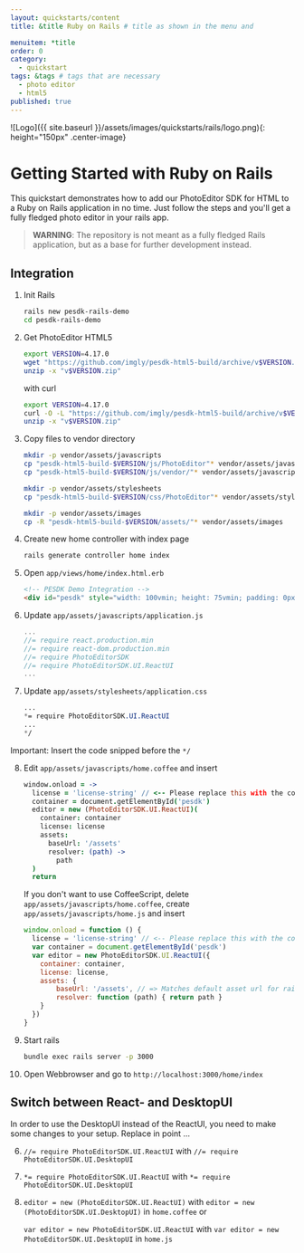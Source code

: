 ```yaml
---
layout: quickstarts/content
title: &title Ruby on Rails # title as shown in the menu and 

menuitem: *title
order: 0
category: 
  - quickstart
tags: &tags # tags that are necessary
  - photo editor 
  - html5
published: true
---
```


![Logo]({{ site.baseurl }}/assets/images/quickstarts/rails/logo.png){: height="150px" .center-image}

# Getting Started with Ruby on Rails

This quickstart demonstrates how to add our PhotoEditor SDK for HTML to a Ruby on Rails application in no time. Just follow the steps and you'll get a fully fledged photo editor in your rails app.

>**WARNING**: The repository is not meant as a fully fledged Rails application, but as a base for further development instead. 


## Integration

1. Init Rails 

    ```bash
    rails new pesdk-rails-demo
    cd pesdk-rails-demo 
    ```

2. Get PhotoEditor HTML5

    ```bash
    export VERSION=4.17.0
    wget "https://github.com/imgly/pesdk-html5-build/archive/v$VERSION.zip"
    unzip -x "v$VERSION.zip"
    ```
    with curl
    ```bash
    export VERSION=4.17.0
    curl -O -L "https://github.com/imgly/pesdk-html5-build/archive/v$VERSION.zip"
    unzip -x "v$VERSION.zip"
    ```

3. Copy files to vendor directory 

    ```bash
    mkdir -p vendor/assets/javascripts
    cp "pesdk-html5-build-$VERSION/js/PhotoEditor"* vendor/assets/javascripts
    cp "pesdk-html5-build-$VERSION/js/vendor/"* vendor/assets/javascripts

    mkdir -p vendor/assets/stylesheets
    cp "pesdk-html5-build-$VERSION/css/PhotoEditor"* vendor/assets/stylesheets

    mkdir -p vendor/assets/images
    cp -R "pesdk-html5-build-$VERSION/assets/"* vendor/assets/images
    ```

4. Create new home controller with index page

    ``` bash
    rails generate controller home index
    ```

5. Open `app/views/home/index.html.erb`

    ```html
    <!-- PESDK Demo Integration -->
    <div id="pesdk" style="width: 100vmin; height: 75vmin; padding: 0px; margin: 0px">
    ```

6. Update `app/assets/javascripts/application.js`

    ```javascript 
    ...
    //= require react.production.min
    //= require react-dom.production.min
    //= require PhotoEditorSDK
    //= require PhotoEditorSDK.UI.ReactUI
    ...
    ```

7. Update `app/assets/stylesheets/application.css`

    ```css 
    ...
    *= require PhotoEditorSDK.UI.ReactUI
    ...
    */
    ```
Important: Insert the code snipped before the `*/`

8. Edit `app/assets/javascripts/home.coffee` and insert

    ```coffeescript
    window.onload = ->
      license = 'license-string' // <-- Please replace this with the content of your license file. The JSON-object must be in string format.
      container = document.getElementById('pesdk')
      editor = new (PhotoEditorSDK.UI.ReactUI)(
        container: container
        license: license
        assets:
          baseUrl: '/assets'
          resolver: (path) ->
            path
      )
      return
    ```

    If you don't want to use CoffeeScript, delete `app/assets/javascripts/home.coffee`, create `app/assets/javascripts/home.js` and insert

    ```javascript
    window.onload = function () {
      license = 'license-string' // <-- Please replace this with the content of your license file. The JSON-object must be in string format.
      var container = document.getElementById('pesdk')
      var editor = new PhotoEditorSDK.UI.ReactUI({
        container: container,
        license: license,
        assets: {
            baseUrl: '/assets', // => Matches default asset url for rails
            resolver: function (path) { return path }
        }
      })
    }
    ```


9. Start rails 
    ``` bash
    bundle exec rails server -p 3000 
    ```

10. Open Webbrowser and go to `http://localhost:3000/home/index`

## Switch between React- and DesktopUI
In order to use the DesktopUI instead of the ReactUI, you need to make some changes to your setup. Replace in point ...

6.  `//= require PhotoEditorSDK.UI.ReactUI` with `//= require PhotoEditorSDK.UI.DesktopUI`
7.  `*= require PhotoEditorSDK.UI.ReactUI` with `*= require PhotoEditorSDK.UI.DesktopUI`
8.  `editor = new (PhotoEditorSDK.UI.ReactUI)` with `editor = new (PhotoEditorSDK.UI.DesktopUI)` in `home.coffee` or 

    `var editor = new PhotoEditorSDK.UI.ReactUI` with `var editor = new PhotoEditorSDK.UI.DesktopUI` in `home.js`


